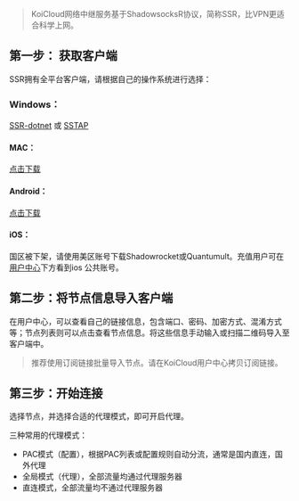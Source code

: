 

> KoiCloud网络中继服务基于ShadowsocksR协议，简称SSR，比VPN更适合科学上网。


## 第一步： 获取客户端

SSR拥有全平台客户端，请根据自己的操作系统进行选择：

### Windows：
[SSR-dotnet](https://yun-1256050155.cos.ap-beijing.myqcloud.com/ssr/Windows%20ssr.zip)  或  [SSTAP](https://yun-1256050155.cos.ap-beijing.myqcloud.com/ssr/%28%E6%8E%A8%E8%8D%90%29SSTap-beta-setup-1.0.9.7.exe.7z)

#### MAC：
[点击下载](https://yun-1256050155.cos.ap-beijing.myqcloud.com/ssr/ssr-mac.dmg)

#### Android：
[点击下载](https://yun-1256050155.cos.ap-beijing.myqcloud.com/ssr/ssr-android.apk)

#### iOS：
国区被下架，请使用美区账号下载Shadowrocket或Quantumult。充值用户可在[用户中心](https://ssr.koicloud.pw/user)下方看到ios
公共账号。

## 第二步：将节点信息导入客户端

在用户中心，可以查看自己的链接信息，包含端口、密码、加密方式、混淆方式等；节点列表则可以点击查看节点信息。将这些信息手动输入或扫描二维码导入至客户端中。


> 推荐使用订阅链接批量导入节点。请在KoiCloud用户中心拷贝订阅链接。


## 第三步：开始连接

选择节点，并选择合适的代理模式，即可开启代理。

三种常用的代理模式：

* PAC模式（配置），根据PAC列表或配置规则自动分流，通常是国内直连，国外代理
* 全局模式（代理），全部流量均通过代理服务器
* 直连模式，全部流量均不通过代理服务器




